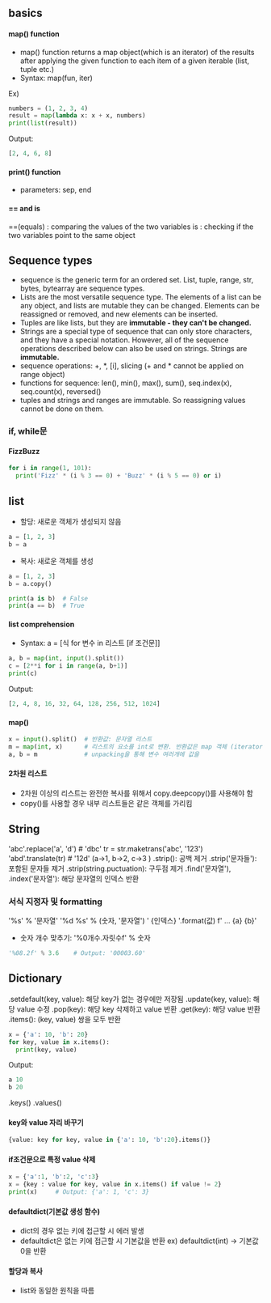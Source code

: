 ## basics
#### map() function
- map() function returns a map object(which is an iterator) of the results after applying the given function to each item of a given iterable (list, tuple etc.)
- Syntax: map(fun, iter)
  
Ex)
```python
numbers = (1, 2, 3, 4) 
result = map(lambda x: x + x, numbers) 
print(list(result))
```
Output:
```python
[2, 4, 6, 8]
```

#### print() function
- parameters: sep, end 

#### == and is
==(equals) : comparing the values of the two variables 
is : checking if the two variables point to the same object

## Sequence types
- sequence is the generic term for an ordered set. List, tuple, range, str, bytes, bytearray are sequence types.
- Lists are the most versatile sequence type. The elements of a list can be any object, and lists are mutable they can be changed. Elements can be reassigned or removed, and new elements can be inserted.
- Tuples are like lists, but they are **immutable - they can't be changed.**
- Strings are a special type of sequence that can only store characters, and they have a special notation. However, all of the sequence operations described below can also be used on strings. Strings are **immutable.**
- sequence operations: +, \*, [i], slicing (+ and \* cannot be applied on range object)
- functions for sequence: len(), min(), max(), sum(), seq.index(x), seq.count(x), reversed()
- tuples and strings and ranges are immutable. So reassigning values cannot be done on them.

### if, while문
#### FizzBuzz
```python
for i in range(1, 101):
  print('Fizz' * (i % 3 == 0) + 'Buzz' * (i % 5 == 0) or i)
```

## list
- 할당: 새로운 객체가 생성되지 않음
```python
a = [1, 2, 3]
b = a
```
- 복사: 새로운 객체를 생성
```python
a = [1, 2, 3]
b = a.copy()

print(a is b)  # False
print(a == b)  # True
```

#### list comprehension
- Syntax: a = [식 for 변수 in 리스트 [if 조건문]]
```python
a, b = map(int, input().split())
c = [2**i for i in range(a, b+1)]
print(c)
```
Output:
```python
[2, 4, 8, 16, 32, 64, 128, 256, 512, 1024]
```

#### map()
```python
x = input().split()  # 반환값: 문자열 리스트
m = map(int, x)      # 리스트의 요소를 int로 변환. 반환값은 map 객체 (iterator)
a, b = m             # unpacking을 통해 변수 여러개에 값을 
```

#### 2차원 리스트
- 2차원 이상의 리스트는 완전한 복사를 위해서 copy.deepcopy()를 사용해야 함
- copy()를 사용할 경우 내부 리스트들은 같은 객체를 가리킴

## String
'abc'.replace('a', 'd')      # 'dbc'
tr = str.maketrans('abc', '123')  
'abd'.translate(tr)  # '12d' (a->1, b->2, c->3 )
.strip(): 공백 제거
.strip('문자들'): 포함된 문자들 제거
.strip(string.puctuation): 구두점 제거
.find('문자열'), .index('문자열'): 해당 문자열의 인덱스 반환

### 서식 지정자 및 formatting
'%s' % '문자열'
'%d %s' % (숫자, '문자열')
' {인덱스} '.format(값)
f' ... {a} {b}'
- 숫자 개수 맞추기: '%0개수.자릿수f' % 숫자
```python
'%08.2f' % 3.6    # Output: '00003.60'
```

## Dictionary
.setdefault(key, value): 해당 key가 없는 경우에만 저장됨
.update(key, value): 해당 value 수정
.pop(key): 해당 key 삭제하고 value 반환
.get(key): 해당 value 반환
.items(): (key, value) 쌍을 모두 반환
```python
x = {'a': 10, 'b': 20}
for key, value in x.items():
  print(key, value)
```
Output:
```python
a 10
b 20
```

.keys()
.values()
#### key와 value 자리 바꾸기
```python
{value: key for key, value in {'a': 10, 'b':20}.items()}
```

#### if조건문으로 특정 value 삭제
```python
x = {'a':1, 'b':2, 'c':3}
x = {key : value for key, value in x.items() if value != 2}
print(x)     # Output: {'a': 1, 'c': 3}
```

#### defaultdict(기본값 생성 함수)
- dict의 경우 없는 키에 접근할 시 에러 발생
- defaultdict은 없는 키에 접근할 시 기본값을 반환
ex) defaultdict(int) -> 기본값 0을 반환

#### 할당과 복사
- list와 동일한 원칙을 따름
